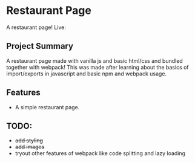 # Restaurant Page

A restaurant page!
Live: 

## Project Summary

A restaurant page made with vanilla js and basic html/css and bundled together with webpack! This was made after learning about the basics
of import/exports in javascript and basic npm and webpack usage.



## Features
- A simple restaurant page.


## TODO:
- ~~add styling~~
- ~~add images~~
- tryout other features of webpack like code splitting and lazy loading